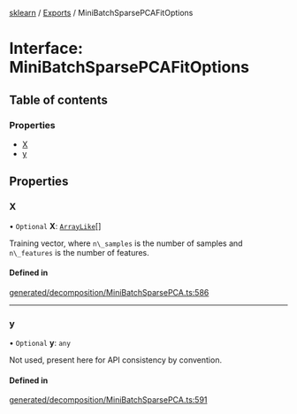 [sklearn](../readme.md) / [Exports](../modules.md) / MiniBatchSparsePCAFitOptions

# Interface: MiniBatchSparsePCAFitOptions

## Table of contents

### Properties

- [X](MiniBatchSparsePCAFitOptions.md#x)
- [y](MiniBatchSparsePCAFitOptions.md#y)

## Properties

### X

• `Optional` **X**: [`ArrayLike`](../modules.md#arraylike)[]

Training vector, where `n\_samples` is the number of samples and `n\_features` is the number of features.

#### Defined in

[generated/decomposition/MiniBatchSparsePCA.ts:586](https://github.com/transitive-bullshit/scikit-learn-ts/blob/367336a/packages/sklearn/src/generated/decomposition/MiniBatchSparsePCA.ts#L586)

___

### y

• `Optional` **y**: `any`

Not used, present here for API consistency by convention.

#### Defined in

[generated/decomposition/MiniBatchSparsePCA.ts:591](https://github.com/transitive-bullshit/scikit-learn-ts/blob/367336a/packages/sklearn/src/generated/decomposition/MiniBatchSparsePCA.ts#L591)
